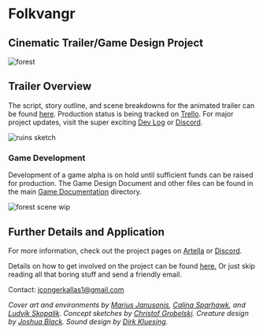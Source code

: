 # Folkvangr
## Cinematic Trailer/Game Design Project

![forest](https://github.com/jcongerkallas1/Brefhamer/blob/master/Images/thumbnail_forest.jpg)

## Trailer Overview
The script, story outline, and scene breakdowns for the animated trailer can be found [here](https://github.com/jcongerkallas1/Folkvangr/blob/master/Trailer%20Outline.md).  Production status is being tracked on [Trello](https://trello.com/b/b2Wf4KYK/folkvangr).  For major project updates, visit the super exciting [Dev Log](https://github.com/jcongerkallas1/Folkvangr/blob/master/Dev%20Log.md) or [Discord](https://discordapp.com/channels/326900944862314506).

![ruins sketch](https://github.com/jcongerkallas1/Brefhamer/blob/master/Images/monastary_ruins_sketch_small.jpg)

### Game Development
Development of a game alpha is on hold until sufficient funds can be raised for production.  The Game Design Document and other files can be found in the main [Game Documentation](https://github.com/jcongerkallas1/Folkvangr/blob/master/DOCUMENTATION.md) directory.

![forest scene wip](https://github.com/jcongerkallas1/Brefhamer/blob/master/Images/unused_forest_thumbnail2.jpg)

## Further Details and Application
For more information, check out the project pages on [Artella](https://www.artella.com/#/project/7e749e21-8d3d-49bb-8a19-146cdf4a3030/overview) or [Discord](https://discordapp.com/channels/326900944862314506).

Details on how to get involved on the project can be found [here.](https://github.com/jcongerkallas1/Folkvangr/blob/master/CONTRIBUTING.md)  Or just skip reading all that boring stuff and send a friendly email.

Contact: jcongerkallas1@gmail.com

*Cover art and environments by [Marius Janusonis](http://www.artofmarius.com/), [Calina Sparhawk](https://www.artstation.com/calina), and [Ludvik Skopalik](https://www.artstation.com/ludvikskp).  Concept sketches by [Christof Grobelski](https://www.artstation.com/gloominati).  Creature design by [Joshua Black](https://www.artstation.com/axis213).  Sound design by [Dirk Kluesing](https://soundcloud.com/irkluesing).*


